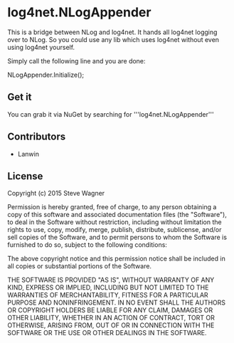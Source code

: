 log4net.NLogAppender
=============================
This is a bridge between NLog and log4net. It hands all log4net logging over to
NLog. So you could use any lib which uses log4net without even using log4net 
yourself.

Simply call the following line and you are done:

   NLogAppender.Initialize();
   
## Get it
You can grab it via NuGet by searching for '''log4net.NLogAppender'''

## Contributors
* Lanwin

## License
Copyright (c) 2015 Steve Wagner

Permission is hereby granted, free of charge, to any person obtaining a copy of this software and associated documentation files (the "Software"), to deal in the Software without restriction, including without limitation the rights to use, copy, modify, merge, publish, distribute, sublicense, and/or sell copies of the Software, and to permit persons to whom the Software is furnished to do so, subject to the following conditions:

The above copyright notice and this permission notice shall be included in all copies or substantial portions of the Software.

THE SOFTWARE IS PROVIDED "AS IS", WITHOUT WARRANTY OF ANY KIND, EXPRESS OR IMPLIED, INCLUDING BUT NOT LIMITED TO THE WARRANTIES OF MERCHANTABILITY, FITNESS FOR A PARTICULAR PURPOSE AND NONINFRINGEMENT. IN NO EVENT SHALL THE AUTHORS OR COPYRIGHT HOLDERS BE LIABLE FOR ANY CLAIM, DAMAGES OR OTHER LIABILITY, WHETHER IN AN ACTION OF CONTRACT, TORT OR OTHERWISE, ARISING FROM, OUT OF OR IN CONNECTION WITH THE SOFTWARE OR THE USE OR OTHER DEALINGS IN THE SOFTWARE.

